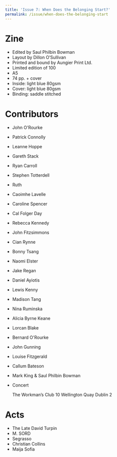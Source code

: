 ```yaml
---
title: 'Issue 7: When Does the Belonging Start?'
permalink: /issue/when-does-the-belonging-start
---
```



Zine
====

- Edited by Saul Philbin Bowman
- Layout by Dillon O’Sullivan
- Printed and bound by Aungier Print Ltd.
- Limited edition of 100
- A5
- 74 pp. + cover
- Inside: light blue 80gsm
- Cover: light blue 80gsm
- Binding: saddle stitched

Contributors
============
- John O'Rourke
- Patrick Connolly
- Leanne Hoppe
- Gareth Stack
- Ryan Carroll
- Stephen Totterdell
- Ruth
- Caoimhe Lavelle
- Caroline Spencer
- Cal Folger Day
- Rebecca Kennedy
- John Fitzsimmons
- Cian Rynne
- Bonny Tsang
- Naomi Elster
- Jake Regan
- Daniel Ayiotis
- Lewis Kenny
- Madison Tang
- Nina Ruminska
- Alicia Byrne Keane
- Lorcan Blake
- Bernard O'Rourke
- John Gunning
- Louise Fitzgerald
- Callum Bateson
- Mark King & Saul Philbin Bowman
- Concert

    The Workman’s Club
    10 Wellington Quay
    Dublin 2

Acts
====

- The Late David Turpin
- M. SORD
- Segrasso
- Christian Collins
- Maija Sofia
